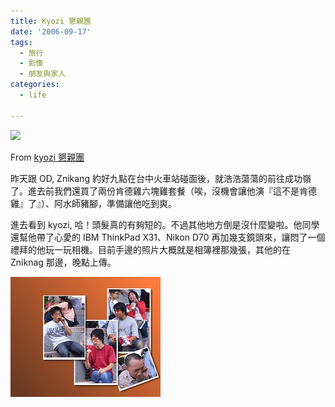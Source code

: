 ```yaml
---
title: Kyozi 懇親團
date: '2006-09-17'
tags:
  - 旅行
  - 影像
  - 朋友與家人
categories:
  - life

---
```

[![](images/0.jpg?imgmax=288)](http://picasaweb.google.com/yurenju/Kyozi/photo#4975652889516900370)

From [kyozi 懇親團](http://picasaweb.google.com/yurenju/Kyozi)

  
  
昨天跟 OD, Znikang 約好九點在台中火車站碰面後，就浩浩蕩蕩的前往成功嶺了。進去前我們還買了兩份肯德雞六塊雞套餐（唉，沒機會讓他演『這不是肯德雞』了』）、阿水師豬腳，準備讓他吃到爽。  
  
進去看到 kyozi, 哈！頭髮真的有夠短的。不過其他地方倒是沒什麼變啦。他同學還幫他帶了心愛的 IBM ThinkPad X31、Nikon D70 再加幾支鏡頭來，讓悶了一個禮拜的他玩一玩相機。目前手邊的照片大概就是相簿裡那幾張，其他的在 Zniknag 那邊，晚點上傳。  
  
[![mnel](images/1.jpg)](http://www.flickr.com/photos/yurenju/247038836/ "Photo Sharing")